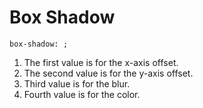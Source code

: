 # Box Shadow

`box-shadow: ;`

1. The first value is for the x-axis offset.
2. The second value is for the y-axis offset.
3. Third value is for the blur.
4. Fourth value is for the color.